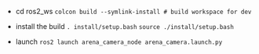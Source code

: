 
- cd ros2_ws
    `colcon build --symlink-install # build workspace for dev`

- install the build
    `. install/setup.bash`
    `source ./install/setup.bash`

- launch 
    `ros2 launch arena_camera_node arena_camera.launch.py`
